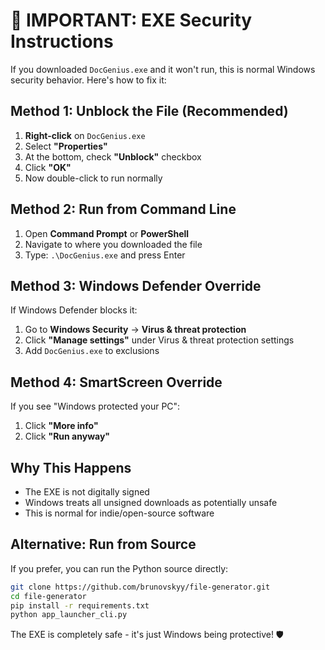# 🚨 IMPORTANT: EXE Security Instructions

If you downloaded `DocGenius.exe` and it won't run, this is normal Windows security behavior. Here's how to fix it:

## Method 1: Unblock the File (Recommended)
1. **Right-click** on `DocGenius.exe`
2. Select **"Properties"**
3. At the bottom, check **"Unblock"** checkbox
4. Click **"OK"**
5. Now double-click to run normally

## Method 2: Run from Command Line
1. Open **Command Prompt** or **PowerShell**
2. Navigate to where you downloaded the file
3. Type: `.\DocGenius.exe` and press Enter

## Method 3: Windows Defender Override
If Windows Defender blocks it:
1. Go to **Windows Security** → **Virus & threat protection**
2. Click **"Manage settings"** under Virus & threat protection settings
3. Add `DocGenius.exe` to exclusions

## Method 4: SmartScreen Override
If you see "Windows protected your PC":
1. Click **"More info"**
2. Click **"Run anyway"**

## Why This Happens
- The EXE is not digitally signed
- Windows treats all unsigned downloads as potentially unsafe
- This is normal for indie/open-source software

## Alternative: Run from Source
If you prefer, you can run the Python source directly:
```bash
git clone https://github.com/brunovskyy/file-generator.git
cd file-generator
pip install -r requirements.txt
python app_launcher_cli.py
```

The EXE is completely safe - it's just Windows being protective! 🛡️
